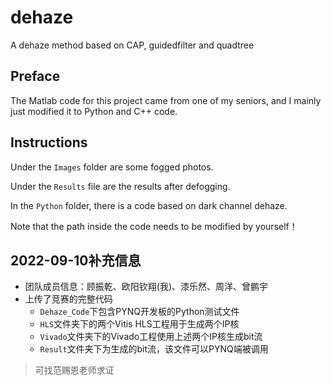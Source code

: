 # dehaze
A dehaze method based on CAP, guidedfilter and quadtree

## Preface
The Matlab code for this project came from one of my seniors, and I mainly just modified it to Python and C++ code.

## Instructions
Under the `Images` folder are some fogged photos.

Under the `Results` file are the results after defogging.

In the `Python` folder, there is a code based on dark channel dehaze.

Note that the path inside the code needs to be modified by yourself！

## 2022-09-10补充信息

- 团队成员信息：顾振乾、欧阳钦翔(我)、漆乐然、周洋、曾鹏宇
- 上传了竞赛的完整代码
  - `Dehaze_Code`下包含PYNQ开发板的Python测试文件
  - `HLS`文件夹下的两个Vitis HLS工程用于生成两个IP核
  - `Vivado`文件夹下的Vivado工程使用上述两个IP核生成bit流
  - `Result`文件夹下为生成的bit流，该文件可以PYNQ端被调用
> 可找范赐恩老师求证
